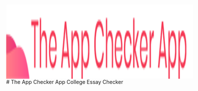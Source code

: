<img src="images/logo.png" alt="The App Checker App" height=200 width=auto align="middle">
# The App Checker App
College Essay Checker
